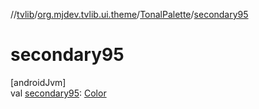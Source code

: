 //[tvlib](../../../index.md)/[org.mjdev.tvlib.ui.theme](../index.md)/[TonalPalette](index.md)/[secondary95](secondary95.md)

# secondary95

[androidJvm]\
val [secondary95](secondary95.md): [Color](https://developer.android.com/reference/kotlin/androidx/compose/ui/graphics/Color.html)
